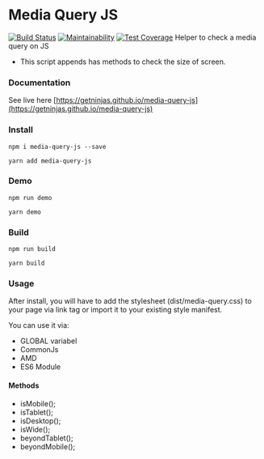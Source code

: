 # Media Query JS
[![Build Status](https://semaphoreci.com/api/v1/iondrimba/media-query-js-4/branches/master/badge.svg)](https://semaphoreci.com/iondrimba/media-query-js-4)
[![Maintainability](https://api.codeclimate.com/v1/badges/fd960e86c8b6aaf6b6d7/maintainability)](https://codeclimate.com/github/getninjas/media-query-js/maintainability)
[![Test Coverage](https://api.codeclimate.com/v1/badges/fd960e86c8b6aaf6b6d7/test_coverage)](https://codeclimate.com/github/getninjas/media-query-js/test_coverage)
Helper to check a media query on JS
* This script appends has methods to check the size of screen.

### Documentation

See live here [https://getninjas.github.io/media-query-js](https://getninjas.github.io/media-query-js)

### Install

`npm i media-query-js --save`

`yarn add media-query-js`

### Demo

`npm run demo`

`yarn demo`

### Build

`npm run build`

`yarn build`


### Usage

After install, you will have to add the stylesheet (dist/media-query.css) to your page via link tag or import it to your existing style manifest.

You can use it via:
* GLOBAL variabel
* CommonJs
* AMD
* ES6 Module

#### Methods
* isMobile();
* isTablet();
* isDesktop();
* isWide();
* beyondTablet();
* beyondMobile();
